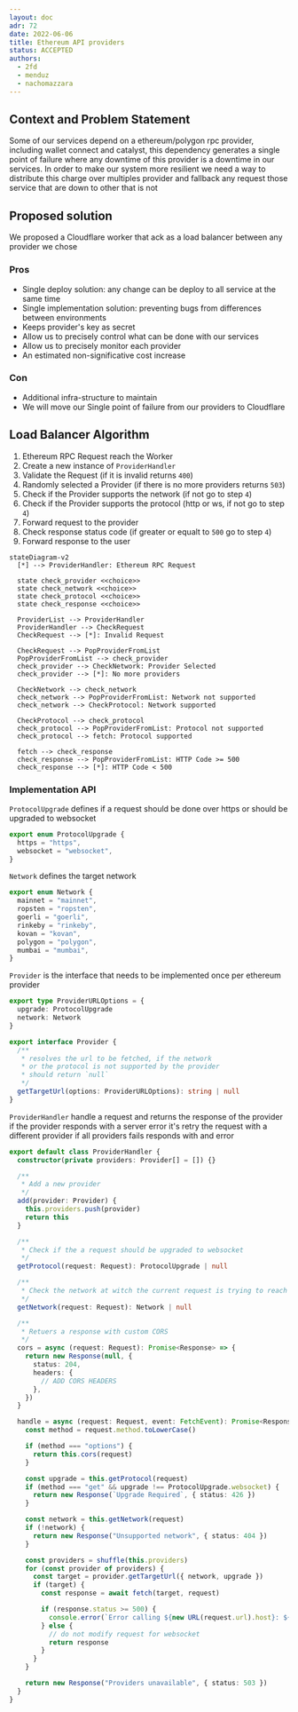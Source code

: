 ```yaml
---
layout: doc
adr: 72
date: 2022-06-06
title: Ethereum API providers
status: ACCEPTED
authors:
  - 2fd
  - menduz
  - nachomazzara
---
```


## Context and Problem Statement

Some of our services depend on a ethereum/polygon rpc provider, including wallet connect and catalyst, this dependency generates a single point of failure where any downtime of this provider is a downtime in our services. In order to make our system more resilient we need a way to distribute this charge over multiples provider and fallback any request those service that are down to other that is not

## Proposed solution

We proposed a Cloudflare worker that ack as a load balancer between any provider we chose

### Pros

- Single deploy solution: any change can be deploy to all service at the same time
- Single implementation solution: preventing bugs from differences between environments
- Keeps provider's key as secret
- Allow us to precisely control what can be done with our services
- Allow us to precisely monitor each provider
- An estimated non-significative cost increase

### Con

- Additional infra-structure to maintain
- We will move our Single point of failure from our providers to Cloudflare

## Load Balancer Algorithm

1. Ethereum RPC Request reach the Worker
2. Create a new instance of `ProviderHandler`
3. Validate the Request (if it is invalid returns `400`)
4. Randomly selected a Provider (if there is no more providers returns `503`)
5. Check if the Provider supports the network (if not go to step `4`)
6. Check if the Provider supports the protocol (http or ws, if not go to step `4`)
7. Forward request to the provider
8. Check response status code (if greater or equalt to `500` go to step `4`)
9. Forward response to the user

```mermaid
stateDiagram-v2
  [*] --> ProviderHandler: Ethereum RPC Request

  state check_provider <<choice>>
  state check_network <<choice>>
  state check_protocol <<choice>>
  state check_response <<choice>>

  ProviderList --> ProviderHandler
  ProviderHandler --> CheckRequest
  CheckRequest --> [*]: Invalid Request

  CheckRequest --> PopProviderFromList
  PopProviderFromList --> check_provider
  check_provider --> CheckNetwork: Provider Selected
  check_provider --> [*]: No more providers

  CheckNetwork --> check_network
  check_network --> PopProviderFromList: Network not supported
  check_network --> CheckProtocol: Network supported

  CheckProtocol --> check_protocol
  check_protocol --> PopProviderFromList: Protocol not supported
  check_protocol --> fetch: Protocol supported

  fetch --> check_response
  check_response --> PopProviderFromList: HTTP Code >= 500
  check_response --> [*]: HTTP Code < 500
```

### Implementation API

`ProtocolUpgrade` defines if a request should be done over https or should be upgraded to websocket

```ts
export enum ProtocolUpgrade {
  https = "https",
  websocket = "websocket",
}
```

`Network` defines the target network

```ts
export enum Network {
  mainnet = "mainnet",
  ropsten = "ropsten",
  goerli = "goerli",
  rinkeby = "rinkeby",
  kovan = "kovan",
  polygon = "polygon",
  mumbai = "mumbai",
}
```

`Provider` is the interface that needs to be implemented once per ethereum provider

```ts
export type ProviderURLOptions = {
  upgrade: ProtocolUpgrade
  network: Network
}

export interface Provider {
  /**
   * resolves the url to be fetched, if the network
   * or the protocol is not supported by the provider
   * should return `null`
   */
  getTargetUrl(options: ProviderURLOptions): string | null
}
```

`ProviderHandler` handle a request and returns the response of the provider if the provider responds with a server error it's retry the request with a different provider if all providers fails responds with and error

```ts
export default class ProviderHandler {
  constructor(private providers: Provider[] = []) {}

  /**
   * Add a new provider
   */
  add(provider: Provider) {
    this.providers.push(provider)
    return this
  }

  /**
   * Check if the a request should be upgraded to websocket
   */
  getProtocol(request: Request): ProtocolUpgrade | null

  /**
   * Check the network at witch the current request is trying to reach
   */
  getNetwork(request: Request): Network | null

  /**
   * Retuers a response with custom CORS
   */
  cors = async (request: Request): Promise<Response> => {
    return new Response(null, {
      status: 204,
      headers: {
        // ADD CORS HEADERS
      },
    })
  }

  handle = async (request: Request, event: FetchEvent): Promise<Response> => {
    const method = request.method.toLowerCase()

    if (method === "options") {
      return this.cors(request)
    }

    const upgrade = this.getProtocol(request)
    if (method === "get" && upgrade !== ProtocolUpgrade.websocket) {
      return new Response(`Upgrade Required`, { status: 426 })
    }

    const network = this.getNetwork(request)
    if (!network) {
      return new Response("Unsupported network", { status: 404 })
    }

    const providers = shuffle(this.providers)
    for (const provider of providers) {
      const target = provider.getTargetUrl({ network, upgrade })
      if (target) {
        const response = await fetch(target, request)

        if (response.status >= 500) {
          console.error(`Error calling ${new URL(request.url).host}: ${response.status} ${response.statusText}`)
        } else {
          // do not modify request for websocket
          return response
        }
      }
    }

    return new Response("Providers unavailable", { status: 503 })
  }
}
```
